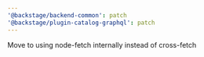 ```yaml
---
'@backstage/backend-common': patch
'@backstage/plugin-catalog-graphql': patch
---
```


Move to using node-fetch internally instead of cross-fetch

